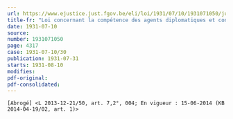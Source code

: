 ```yaml
---
url: https://www.ejustice.just.fgov.be/eli/loi/1931/07/10/1931071050/justel
title-fr: "Loi concernant la compétence des agents diplomatiques et consulaires en matière notariale (NOTE : Consultation des versions antérieures à partir du 16-05-2003 et mise à jour au 21-01-2014)"
date: 1931-07-10
source:
number: 1931071050
page: 4317
case: 1931-07-10/30
publication: 1931-07-31
starts: 1931-08-10
modifies:
pdf-original:
pdf-consolidated:
---
```


`[Abrogé] <L 2013-12-21/50, art. 7,2°, 004; En vigueur : 15-06-2014 (KB 2014-04-19/02, art. 1)>`
